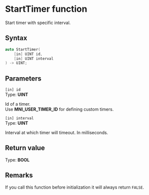 # StartTimer function

Start timer with specific interval.

## Syntax

```cpp
auto StartTimer(
    [in] UINT id,
    [in] UINT interval
) -> UINT;
```

## Parameters

`[in] id`</br>
Type: **UINT**

Id of a timer.</br>
Use **MNI_USER_TIMER_ID** for defining custom timers.

`[in] interval`</br>
Type: **UINT**

Interval at which timer will timeout. In milliseconds.

## Return value

Type: **BOOL**

## Remarks

If you call this function before initialization it will always return `FALSE`.
